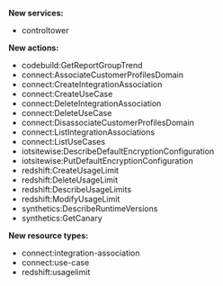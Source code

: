 **New services:**

- controltower

**New actions:**

- codebuild:GetReportGroupTrend
- connect:AssociateCustomerProfilesDomain
- connect:CreateIntegrationAssociation
- connect:CreateUseCase
- connect:DeleteIntegrationAssociation
- connect:DeleteUseCase
- connect:DisassociateCustomerProfilesDomain
- connect:ListIntegrationAssociations
- connect:ListUseCases
- iotsitewise:DescribeDefaultEncryptionConfiguration
- iotsitewise:PutDefaultEncryptionConfiguration
- redshift:CreateUsageLimit
- redshift:DeleteUsageLimit
- redshift:DescribeUsageLimits
- redshift:ModifyUsageLimit
- synthetics:DescribeRuntimeVersions
- synthetics:GetCanary

**New resource types:**

- connect:integration-association
- connect:use-case
- redshift:usagelimit
